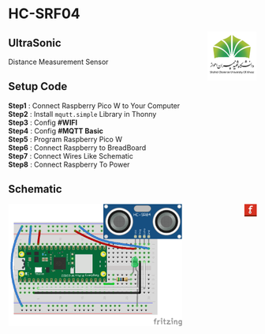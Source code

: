 # HC-SRF04 
 <img src="https://github.com/parsa-black/IOT-Laboratory/blob/master/assets/main/SCU_logo.jpg" alt="SCU Logo" width="100" height="100" align="right"></img>
## UltraSonic   
Distance Measurement Sensor  
## Setup Code
**Step1** : Connect Raspberry Pico W to Your Computer  
**Step2** : Install `mqutt.simple` Library in Thonny  
**Step3** : Config **#WIFI**  
**Step4** : Config **#MQTT Basic**  
**Step5** : Program Raspberry Pico W  
**Step6** : Connect Raspberry to BreadBoard  
**Step7** : Connect Wires Like Schematic  
**Step8** : Connect Raspberry To Power  
## Schematic
<img src="Files/HC-SRF04.png" alt="Schematic" width="70%" height="70%"></img>
<a href="https://github.com/parsa-black/IOT-Laboratory/raw/master/RP%20Pico/Ultrasonic/Files/HC-SRF04.fzz"><img src="https://github.com/parsa-black/IOT-Laboratory/blob/master/assets/main/Fritzing_icon.png" alt="Fritzing" width="5%" height="5%"  align="right"></img></a>  
